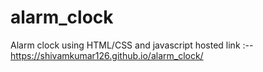 # alarm_clock
Alarm clock using HTML/CSS and javascript
hosted link :--  https://shivamkumar126.github.io/alarm_clock/
